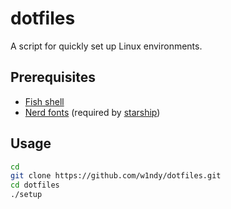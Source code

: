# dotfiles

A script for quickly set up Linux environments.

## Prerequisites

* [Fish shell](https://fishshell.com/)
* [Nerd fonts](https://www.nerdfonts.com/) (required by [starship](https://github.com/starship/starship))

## Usage

```bash
cd
git clone https://github.com/w1ndy/dotfiles.git
cd dotfiles
./setup
```

